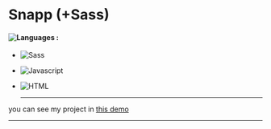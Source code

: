 # Snapp (+Sass)

#### ![Languages](https://img.shields.io/github/languages/count/zeynab-jalalian/Snapp) :
 - ![Sass](https://img.shields.io/badge/Sass-pink?logo=sass&logoColor=white)
 - ![Javascript](https://img.shields.io/badge/javascript-yellow) 
 - ![HTML](https://img.shields.io/badge/Html-orange)

   
   ---
 you can see my project in [this demo](https://zeynab-jalalian.github.io/Snapp/)
  ___
